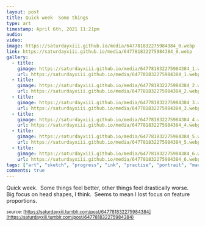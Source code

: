 ```yaml
---
layout: post
title: Quick week  Some things
type: art
timestamp: April 6th, 2021 11:21pm
audio: 
video: 
image: https://saturdayxiii.github.io/media/647781832275984384_0.webp
link: https://saturdayxiii.github.io/media/647781832275984384_0.webp
gallery:
  - title: 
    gimage: https://saturdayxiii.github.io/media/647781832275984384_1.webp
    url: https://saturdayxiii.github.io/media/647781832275984384_1.webp
  - title: 
    gimage: https://saturdayxiii.github.io/media/647781832275984384_2.webp
    url: https://saturdayxiii.github.io/media/647781832275984384_2.webp
  - title: 
    gimage: https://saturdayxiii.github.io/media/647781832275984384_3.webp
    url: https://saturdayxiii.github.io/media/647781832275984384_3.webp
  - title: 
    gimage: https://saturdayxiii.github.io/media/647781832275984384_4.webp
    url: https://saturdayxiii.github.io/media/647781832275984384_4.webp
  - title: 
    gimage: https://saturdayxiii.github.io/media/647781832275984384_5.webp
    url: https://saturdayxiii.github.io/media/647781832275984384_5.webp
  - title: 
    gimage: https://saturdayxiii.github.io/media/647781832275984384_6.webp
    url: https://saturdayxiii.github.io/media/647781832275984384_6.webp
tags: ["art", "sketch", "progress", "ink", "practise", "portrait", "marker"]
comments: true
---
```

Quick week.  Some things feel better, other things feel drastically worse.  Big focus on head shapes, I think.  Seems to mean I lost focus on feature proportions.

<small>source: [https://saturdayxiii.tumblr.com/post/647781832275984384](https://saturdayxiii.tumblr.com/post/647781832275984384)</small>
